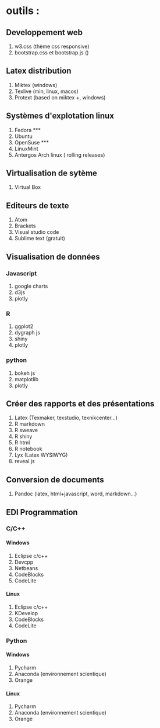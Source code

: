 # outils : 

## Developpement web

1. w3.css (thème css responsive)
2. bootstrap.css et bootstrap.js ()


## Latex distribution

1. Miktex (windows)
2. Texlive (min, linux, macos)
2. Protext (based on miktex +, windows)

## Systèmes d'explotation linux

1. Fedora ***
2. Ubuntu
3. OpenSuse ***
4. LinuxMint
5. Antergos Arch linux ( rolling releases)

## Virtualisation de sytème

1. Virtual Box

## Editeurs de texte

1. Atom
2. Brackets
3. Visual studio code
4. Sublime text (gratuit)

## Visualisation de données

### Javascript 

1. google charts
2. d3js
3. plotly

### R

1. ggplot2
2. dygraph js
3. shiny
4. plotly

### python 

1. bokeh js
2. matplotlib
3. plotly

## Créer des rapports et des présentations

1. Latex (Texmaker, texstudio, texnikcenter...)
2. R markdown
3. R sweave
4. R shiny
5. R html
6. R notebook
7. Lyx (Latex WYSIWYG)
8. reveal.js

## Conversion de documents

1. Pandoc (latex, html+javascript, word, markdown...)


## EDI Programmation

### C/C++

#### Windows

1. Eclipse c/c++
2. Devcpp
3. Netbeans
4. CodeBlocks
5. CodeLite

#### Linux

1. Eclipse c/c++
2. KDevelop
3. CodeBlocks
4. CodeLite

### Python

#### Windows

1. Pycharm
2. Anaconda (environnement scientique)
3. Orange

#### Linux

1. Pycharm
2. Anaconda (environnement scientique)
3. Orange



